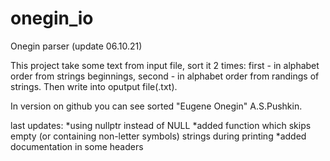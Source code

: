 # onegin_io
Onegin parser (update 06.10.21)

This project take some text from input file, sort it 2 times: 
first - in alphabet order from strings beginnings, 
second - in alphabet order from randings of strings.
Then write into oputput file(.txt).

In version on github you can see sorted "Eugene Onegin" A.S.Pushkin.

last updates:
*using nullptr instead of NULL
*added function which skips empty (or containing non-letter symbols) strings during printing
*added documentation in some headers
